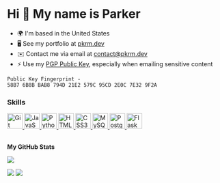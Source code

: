 Hi 👋 My name is Parker
=======================

*   🌍  I'm based in the United States
*   🖥️  See my portfolio at [pkrm.dev](http://pkrm.dev)
*   ✉️  Contact me via email at [contact@pkrm.dev](mailto:contact@pkrm.dev)
*   ⚡  Use my [PGP Public Key](https://pkrm.dev/pgp), especially when emailing sensitive content
```
Public Key Fingerprint -
58B7 6B8B BAB8 794D 21E2 579C 95CD 2E0C 7E32 9F2A
```

### Skills
<p>
    <a href="https://git-scm.com/" target="_blank" rel="noreferrer">
        <img src="https://raw.githubusercontent.com/danielcranney/readme-generator/main/public/icons/skills/git-colored.svg" width="36" height="36" alt="Git" />
    </a>
    <a href="https://developer.mozilla.org/en-US/docs/Web/JavaScript" target="_blank" rel="noreferrer">
        <img src="https://raw.githubusercontent.com/danielcranney/readme-generator/main/public/icons/skills/javascript-colored.svg" width="36" height="36" alt="JavaScript" />
    </a>
    <a href="https://www.python.org/" target="_blank" rel="noreferrer">
        <img src="https://raw.githubusercontent.com/danielcranney/readme-generator/main/public/icons/skills/python-colored.svg" width="36" height="36" alt="Python" />
    </a>
    <a href="https://developer.mozilla.org/en-US/docs/Glossary/HTML5" target="_blank" rel="noreferrer">
        <img src="https://raw.githubusercontent.com/danielcranney/readme-generator/main/public/icons/skills/html5-colored.svg" width="36" height="36" alt="HTML5" />
    </a>
    <a href="https://www.w3.org/TR/CSS/#css" target="_blank" rel="noreferrer">
        <img src="https://raw.githubusercontent.com/danielcranney/readme-generator/main/public/icons/skills/css3-colored.svg" width="36" height="36" alt="CSS3" />
    </a>
    <a href="https://www.mysql.com/" target="_blank" rel="noreferrer">
        <img src="https://raw.githubusercontent.com/danielcranney/readme-generator/main/public/icons/skills/mysql-colored.svg" width="36" height="36" alt="MySQL" />
    </a>
    <a href="https://www.postgresql.org/" target="_blank" rel="noreferrer">
        <img src="https://raw.githubusercontent.com/danielcranney/readme-generator/main/public/icons/skills/postgresql-colored.svg" width="36" height="36" alt="PostgreSQL" />
    </a>
    <a href="https://flask.palletsprojects.com/en/2.0.x/" target="_blank" rel="noreferrer">
        <img src="https://raw.githubusercontent.com/danielcranney/readme-generator/main/public/icons/skills/flask-colored.svg" width="36" height="36" alt="Flask" />
    </a>
</p>
<br>
<b>My GitHub Stats</b>

![](https://github-profile-summary-cards.vercel.app/api/cards/profile-details?username=PacketParker&theme=apprentice)

![](https://github-profile-summary-cards.vercel.app/api/cards/most-commit-language?username=PacketParker&theme=apprentice) ![](https://github-profile-summary-cards.vercel.app/api/cards/repos-per-language?username=PacketParker&theme=apprentice)
